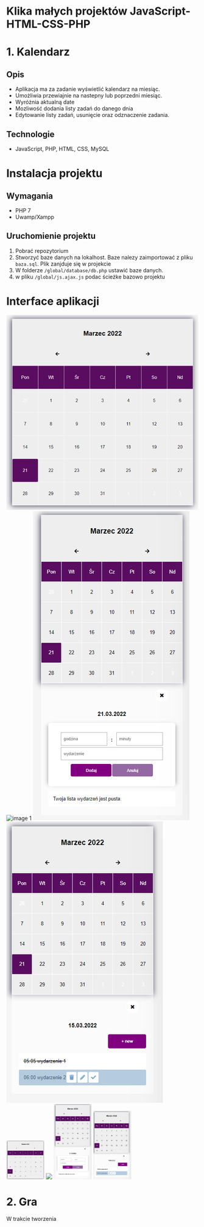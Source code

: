 # Klika małych projektów JavaScript-HTML-CSS-PHP

# 1. Kalendarz
## Opis
* Aplikacja ma za zadanie wyświetlić kalendarz na miesiąc. 
* Umożliwia przewiajnie na nastepny lub poprzedni miesiąc.
* Wyróżnia aktualną date 
* Mozliwość dodania listy zadań do danego dnia
* Edytowanie listy zadań, usunięcie oraz odznaczenie zadania.

## Technologie
* JavaScript, PHP, HTML, CSS, MySQL

# Instalacja projektu
## Wymagania 
* PHP 7
* Uwamp/Xampp

## Uruchomienie projektu
1. Pobrać repozytorium
2. Stworzyć baze danych na lokalhost. Baze nalezy zaimportować z pliku ```baza.sql```. Plik zanjduje się w projekcie
3. W folderze ```/global/database/db.php``` ustawić baze danych.
4. w pliku ```/global/js.ajax.js``` podac ścieżke bazowo projektu

# Interface aplikacji
![image 1](./global/img/interface/kalendarz.png)
![image 1](./global/img/interface/kolejnyMiesi%C4%85c.png)
![image 1](./global/img/interface/FormularzDodaniaWydarznia.png)
![image 1](./global/img/interface//NarzedziaZlista_wydarzen.png)
<img src='./global/img/interface/kalendarz.png' width='100px'>
<img src='./global/img/interface/kolejnyMiesi%C4%85c.png' width='100px'>
<img src='./global/img/interface/FormularzDodaniaWydarznia.png' width='100px'>
<img src='./global/img/interface//NarzedziaZlista_wydarzen.png' width='100px'>


# 2. Gra 
W trakcie tworzenia 



